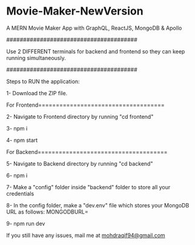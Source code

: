 # Movie-Maker-NewVersion
A MERN Movie Maker App with GraphQL, ReactJS, MongoDB &amp; Apollo

#######################################

Use 2 DIFFERENT terminals for backend and frontend so they can keep running simultaneously.

#######################################

Steps to RUN the application:

1- Download the ZIP file.

For Frontend====================================

2- Navigate to Frontend directory by running "cd frontend"

3- npm i

4- npm start

For Backend=====================================

5- Navigate to Backend directory by running "cd backend"

6- npm i

7- Make a "config" folder inside "backend" folder to store all your credentials

8- In the config folder, make a "dev.env" file which stores your MongoDB URL as follows:
    MONGODBURL=<paste your mongodb url here>

9- npm run dev

If you still have any issues, mail me at mohdraqif94@gmail.com
